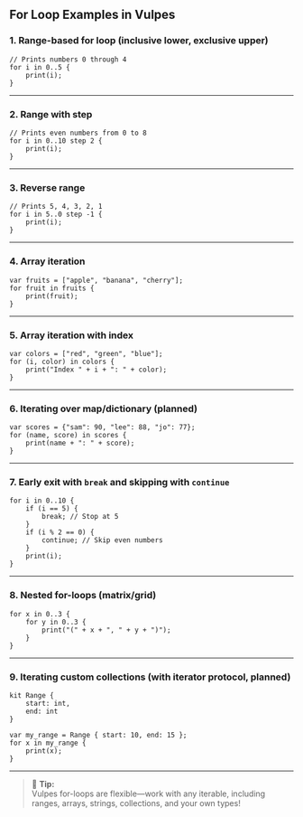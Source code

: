 ## For Loop Examples in Vulpes

### 1. Range-based for loop (inclusive lower, exclusive upper)

```vlp
// Prints numbers 0 through 4
for i in 0..5 {
    print(i);
}
```

---

### 2. Range with step

```vlp
// Prints even numbers from 0 to 8
for i in 0..10 step 2 {
    print(i);
}
```

---

### 3. Reverse range

```vlp
// Prints 5, 4, 3, 2, 1
for i in 5..0 step -1 {
    print(i);
}
```

---

### 4. Array iteration

```vlp
var fruits = ["apple", "banana", "cherry"];
for fruit in fruits {
    print(fruit);
}
```

---

### 5. Array iteration with index

```vlp
var colors = ["red", "green", "blue"];
for (i, color) in colors {
    print("Index " + i + ": " + color);
}
```

---

### 6. Iterating over map/dictionary (planned)

```vlp
var scores = {"sam": 90, "lee": 88, "jo": 77};
for (name, score) in scores {
    print(name + ": " + score);
}
```

---

### 7. Early exit with `break` and skipping with `continue`

```vlp
for i in 0..10 {
    if (i == 5) {
        break; // Stop at 5
    }
    if (i % 2 == 0) {
        continue; // Skip even numbers
    }
    print(i);
}
```

---

### 8. Nested for-loops (matrix/grid)

```vlp
for x in 0..3 {
    for y in 0..3 {
        print("(" + x + ", " + y + ")");
    }
}
```

---

### 9. Iterating custom collections (with iterator protocol, planned)

```vlp
kit Range {
    start: int,
    end: int
}

var my_range = Range { start: 10, end: 15 };
for x in my_range {
    print(x);
}
```

---

> 🦊 **Tip:**  
> Vulpes for-loops are flexible—work with any iterable, including ranges, arrays, strings, collections, and your own types!